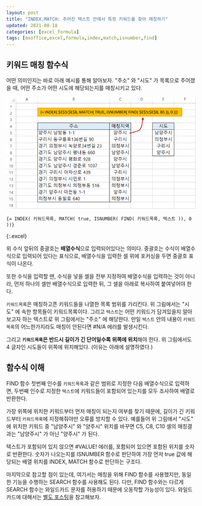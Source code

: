```yaml
---
layout: post
title: "INDEX,MATCH: 주어진 텍스트 안에서 특정 키워드를 찾아 매칭하기"
updated: 2021-08-18
categories: [excel_formula]
tags: [msoffice,excel,formula,index,match,isnumber,find]
---
```


## 키워드 매칭 함수식

어떤 의미인지는 바로 아래 예시를 통해 알아보자. "주소" 와 "시도" 가 목록으로 주어졌을 때, 어떤 주소가 어떤 시도에 해당되는지를 매칭시키고 있다.

![그림00](/img/msoffice/formula/formula-1850.png)

```excel
{= INDEX( 키워드목록, MATCH( true, ISNUMBER( FIND( 키워드목록, 텍스트 )), 0 ))}
```
{:.excel}

위 수식 앞뒤의 중괄호는 **배열수식**으로 입력되어있다는 의미다. 중괄호는 수식이 배열수식으로 입력되어 있다는 표식으로, 배열수식을 입력한 셀 위에 포커싱을 두면 중괄호 표식이 나온다.

또한 수식을 입력할 땐, 수식을 넣을 셀을 전부 지정하여 배열수식을 입력하는 것이 아니라, 먼저 하나의 셀만 배열수식으로 입력한 뒤, 그 셀을 아래로 복사하여 붙여넣어야 한다.

`키워드목록`은 매칭하고픈 키워드들을 나열한 목록 범위를 가리킨다. 위 그림에서는 "시도" 에 속한 항목들이 키워드목록이다. 그리고 `텍스트`는 어떤 키워드가 담겨있을지 알아보고자 하는 텍스트로 위 그림에서는 "주소" 에 해당한다. 만일 `텍스트` 안의 내용이 `키워드목록`의 어느한가지라도 매칭이 안된다면 #N/A 에러를 발생시킨다.

그리고 **`키워드목록`은 반드시 길이가 긴 단어일수록 위쪽에 위치**해야 한다. 위 그림에서도 4 글자인 시도들이 위쪽에 위치해있다. (이유는 아래에 설명하였다.)

## 함수식 이해

FIND 함수 첫번째 인수를 `키워드목록`과 같은 범위로 지정한 다음 배열수식으로 입력하면, 두번째 인수로 지정한 `텍스트`에 키워드들이 포함되어 있는지를 모두 조사하여 배열로 반환한다.

가장 위쪽에 위치한 키워드부터 먼저 매칭이 되는지 여부를 찾기 때문에, 길이가 긴 키워드부터 `키워드목록`에 지정해줘야만 오류를 방지할 수 있다. 예를들어 위 그림에서 "시도" 에 위치한 키워드 중 "남양주시" 와 "양주시" 위치를 바꾸면 C5, C8, C10 셀의 매칭결과는 "남양주시" 가 아닌 "양주시" 가 된다.

텍스트가 포함되어 있지 않으면 #VALUE! 에러를, 포함되어 있으면 포함된 위치를 숫자로 반환한다. 숫자가 나오는지를 ISNUMBER 함수로 판단하여 가장 먼저 true 값에 해당되는 배열 위치를 INDEX, MATCH 함수로 판단하는 구조다.

마지막으로 참고할 점이 있는데, 여기서는 매칭을 위해 FIND 함수를 사용했지만, 동일한 기능을 수행하는 SEARCH 함수를 사용해도 된다. 다만, FIND 함수와는 다르게 SEARCH 함수는 와일드카드 문자를 허용하기 때문에 오동작할 가능성이 있다. 와일드카드에 대해서는 [별도 포스팅](/post/excel-formula-for-data-cleansing)을 참고해보자.